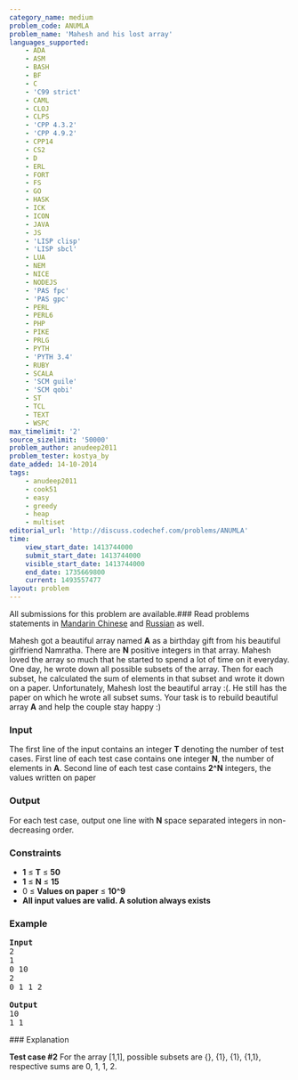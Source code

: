 ```yaml
---
category_name: medium
problem_code: ANUMLA
problem_name: 'Mahesh and his lost array'
languages_supported:
    - ADA
    - ASM
    - BASH
    - BF
    - C
    - 'C99 strict'
    - CAML
    - CLOJ
    - CLPS
    - 'CPP 4.3.2'
    - 'CPP 4.9.2'
    - CPP14
    - CS2
    - D
    - ERL
    - FORT
    - FS
    - GO
    - HASK
    - ICK
    - ICON
    - JAVA
    - JS
    - 'LISP clisp'
    - 'LISP sbcl'
    - LUA
    - NEM
    - NICE
    - NODEJS
    - 'PAS fpc'
    - 'PAS gpc'
    - PERL
    - PERL6
    - PHP
    - PIKE
    - PRLG
    - PYTH
    - 'PYTH 3.4'
    - RUBY
    - SCALA
    - 'SCM guile'
    - 'SCM qobi'
    - ST
    - TCL
    - TEXT
    - WSPC
max_timelimit: '2'
source_sizelimit: '50000'
problem_author: anudeep2011
problem_tester: kostya_by
date_added: 14-10-2014
tags:
    - anudeep2011
    - cook51
    - easy
    - greedy
    - heap
    - multiset
editorial_url: 'http://discuss.codechef.com/problems/ANUMLA'
time:
    view_start_date: 1413744000
    submit_start_date: 1413744000
    visible_start_date: 1413744000
    end_date: 1735669800
    current: 1493557477
layout: problem
---
```

All submissions for this problem are available.###  Read problems statements in [Mandarin Chinese](http://www.codechef.com/download/translated/COOK51/mandarin/ANUMLA.pdf) and [Russian](http://www.codechef.com/download/translated/COOK51/russian/ANUMLA.pdf) as well.

Mahesh got a beautiful array named **A** as a birthday gift from his beautiful girlfriend Namratha. There are **N** positive integers in that array. Mahesh loved the array so much that he started to spend a lot of time on it everyday. One day, he wrote down all possible subsets of the array. Then for each subset, he calculated the sum of elements in that subset and wrote it down on a paper. Unfortunately, Mahesh lost the beautiful array :(. He still has the paper on which he wrote all subset sums. Your task is to rebuild beautiful array **A** and help the couple stay happy :)

### Input

The first line of the input contains an integer **T** denoting the number of test cases.
First line of each test case contains one integer **N**, the number of elements in **A**.
Second line of each test case contains **2^N** integers, the values written on paper

### Output

For each test case, output one line with **N** space separated integers in non-decreasing order.

### Constraints

- **1** ≤ **T** ≤ **50**
- **1** ≤ **N** ≤ **15**
- 0 ≤ **Values on paper** ≤ **10^9**
- **All input values are valid. A solution always exists**

### Example

<pre><b>Input</b>
2
1
0 10
2
0 1 1 2

<b>Output</b>
10
1 1
</pre>### Explanation

**Test case #2**
For the array \[1,1\], possible subsets are {}, {1}, {1}, {1,1}, respective sums are 0, 1, 1, 2.
